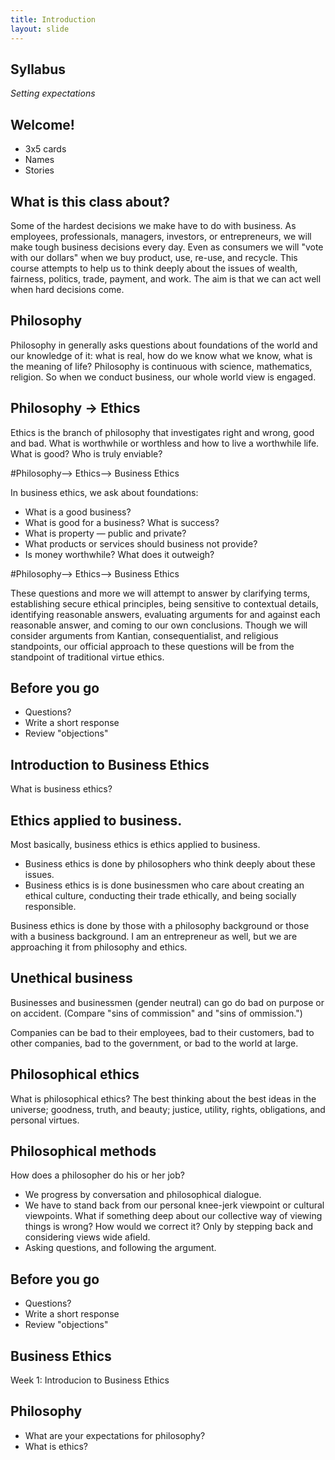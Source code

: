 ```yaml
---
title: Introduction
layout: slide
---
```


<section data-markdown>

# Syllabus

*Setting expectations*

</section><section data-markdown>

# Welcome!

* 3x5 cards
* Names
* Stories

</section><section data-markdown>

# What is this class about? 

Some of the hardest decisions we make have to do with business. 
As employees, professionals, managers, investors, or entrepreneurs, we will make tough business decisions every day. Even as consumers we will "vote with our dollars" when we buy product, use, re-use, and recycle. This course attempts to help us to think deeply about the issues of wealth, fairness, politics, trade, payment, and work. The aim is that we can act well when hard decisions come.

</section><section data-markdown>

# Philosophy

Philosophy in generally asks questions about foundations of the world and our knowledge of it: what is real, how do we know what we know, what is the meaning of life? Philosophy is continuous with science, mathematics, religion. So when we conduct business, our whole world view is engaged. 

</section><section data-markdown>

# Philosophy -> Ethics

Ethics is the branch of philosophy that investigates right and wrong, good and bad. What is worthwhile or worthless and how to live a worthwhile life. What is good? Who is truly enviable? 



</section><section data-markdown>

#Philosophy—> Ethics—> Business Ethics

In business ethics, we ask about foundations: 

* What is a good business? 
* What is good for a business? What is success? 
* What is property — public and private?
* What products or services should business not provide?
* Is money worthwhile? What does it outweigh?


</section><section data-markdown>
#Philosophy—> Ethics—> Business Ethics


These questions and more we will attempt to answer by clarifying terms, establishing secure ethical principles, being sensitive to contextual details, identifying reasonable answers, evaluating arguments for and against each reasonable answer, and coming to our own conclusions. Though we will consider arguments from Kantian, consequentialist, and religious standpoints, our official approach to these questions will be from the standpoint of traditional virtue ethics.


</section><section data-markdown>

## Before you go
* Questions?
* Write a short response
* Review "objections" 


</section><section data-markdown>

# Introduction to Business Ethics  

What is business ethics? 

</section><section data-markdown>

# Ethics applied to business. 

Most basically, business ethics is ethics applied to business. 

* Business ethics is done by philosophers who think deeply about these issues.  
* Business ethics is is done businessmen who care about creating an ethical culture, conducting their trade ethically, and being socially responsible. 

Business ethics is done by those with a philosophy background or those with a business background. I am an entrepreneur as well, but we are approaching it from philosophy and ethics. 



</section><section data-markdown>

# Unethical business

Businesses and businessmen (gender neutral) can go do bad on purpose or on accident. (Compare "sins of commission" and "sins of ommission.")

Companies can be bad to their employees, bad to their customers, bad to other companies, bad to the government, or bad to the world at large. 



</section><section data-markdown>

# Philosophical ethics

What is philosophical ethics? The best thinking about the best ideas in the universe; goodness, truth, and beauty; justice, utility, rights, obligations, and personal virtues.  

</section><section data-markdown>

# Philosophical methods

How does a philosopher do his or her job? 

* We progress by conversation and philosophical dialogue. 
* We have to stand back from our personal knee-jerk viewpoint or cultural viewpoints. What if something deep about our collective way of viewing things is wrong? How would we correct it? Only by stepping back and considering views wide afield. 
* Asking questions, and following the argument. 


</section><section data-markdown>

## Before you go
* Questions?
* Write a short response
* Review "objections" 


</section><section data-markdown>







# Business Ethics 


Week 1: Introducion to Business Ethics

</section><section data-markdown>

# Philosophy

* What are your expectations for philosophy?
* What is ethics? 

